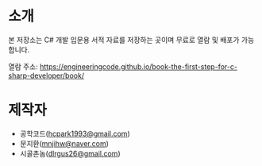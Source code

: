 # 소개
본 저장소는 C# 개발 입문용 서적 자료를 저장하는 곳이며 무료로 열람 및 배포가 가능합니다.

열람 주소: https://engineeringcode.github.io/book-the-first-step-for-c-sharp-developer/book/

# 제작자
* 공학코드(hcpark1993@gmail.com)
* 문지환(mnjihw@naver.com)
* 시골촌놈(dlrgus26@gmail.com)
